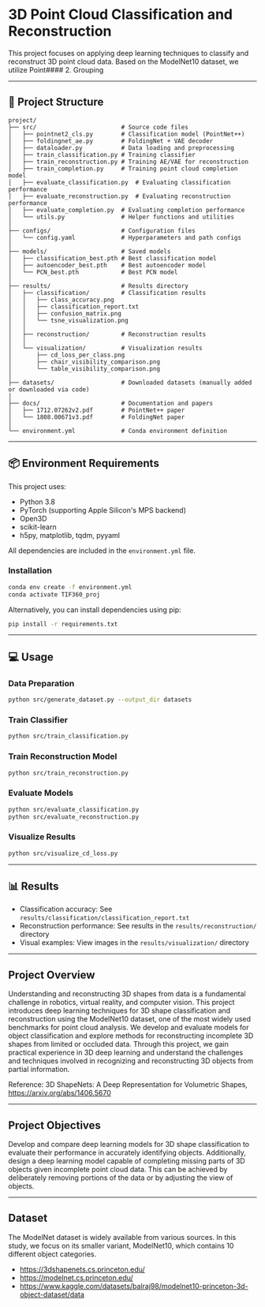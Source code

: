 # 3D Point Cloud Classification and Reconstruction

This project focuses on applying deep learning techniques to classify and reconstruct 3D point cloud data. Based on the ModelNet10 dataset, we utilize Point#### 2. Grouping


---

## 📁 Project Structure

```
project/
├── src/                        # Source code files
│   ├── pointnet2_cls.py        # Classification model (PointNet++)
│   ├── foldingnet_ae.py        # FoldingNet + VAE decoder
│   ├── dataloader.py           # Data loading and preprocessing
│   ├── train_classification.py # Training classifier
│   ├── train_reconstruction.py # Training AE/VAE for reconstruction
│   ├── train_completion.py     # Training point cloud completion model
│   ├── evaluate_classification.py  # Evaluating classification performance
│   ├── evaluate_reconstruction.py  # Evaluating reconstruction performance
│   ├── evaluate_completion.py  # Evaluating completion performance
│   └── utils.py                # Helper functions and utilities
│
├── configs/                    # Configuration files
│   └── config.yaml             # Hyperparameters and path configs
│
├── models/                     # Saved models
│   ├── classification_best.pth # Best classification model
│   ├── autoencoder_best.pth    # Best autoencoder model
│   └── PCN_best.pth            # Best PCN model
│
├── results/                    # Results directory
│   ├── classification/         # Classification results
│   │   ├── class_accuracy.png
│   │   ├── classification_report.txt
│   │   ├── confusion_matrix.png
│   │   └── tsne_visualization.png
│   │
│   ├── reconstruction/         # Reconstruction results
│   │
│   └── visualization/          # Visualization results
│       ├── cd_loss_per_class.png
│       ├── chair_visibility_comparison.png
│       └── table_visibility_comparison.png
│
├── datasets/                   # Downloaded datasets (manually added or downloaded via code)
│
├── docs/                       # Documentation and papers
│   ├── 1712.07262v2.pdf        # PointNet++ paper
│   └── 1808.00671v3.pdf        # FoldingNet paper
│
└── environment.yml             # Conda environment definition
```

---

## 📦 Environment Requirements

This project uses:

- Python 3.8
- PyTorch (supporting Apple Silicon's MPS backend)
- Open3D
- scikit-learn
- h5py, matplotlib, tqdm, pyyaml

All dependencies are included in the `environment.yml` file.

### Installation

```bash
conda env create -f environment.yml
conda activate TIF360_proj
```

Alternatively, you can install dependencies using pip:

```bash
pip install -r requirements.txt
```

---

## 💻 Usage

### Data Preparation

```bash
python src/generate_dataset.py --output_dir datasets
```

### Train Classifier

```bash
python src/train_classification.py
```

### Train Reconstruction Model

```bash
python src/train_reconstruction.py
```

### Evaluate Models

```bash
python src/evaluate_classification.py
python src/evaluate_reconstruction.py
```

### Visualize Results

```bash
python src/visualize_cd_loss.py
```

---

## 📊 Results

- Classification accuracy: See `results/classification/classification_report.txt`
- Reconstruction performance: See results in the `results/reconstruction/` directory
- Visual examples: View images in the `results/visualization/` directory

---

## Project Overview

Understanding and reconstructing 3D shapes from data is a fundamental challenge in robotics, virtual reality, and computer vision. This project introduces deep learning techniques for 3D shape classification and reconstruction using the ModelNet10 dataset, one of the most widely used benchmarks for point cloud analysis. We develop and evaluate models for object classification and explore methods for reconstructing incomplete 3D shapes from limited or occluded data. Through this project, we gain practical experience in 3D deep learning and understand the challenges and techniques involved in recognizing and reconstructing 3D objects from partial information.

Reference: 3D ShapeNets: A Deep Representation for Volumetric Shapes, https://arxiv.org/abs/1406.5670 

---

## Project Objectives

Develop and compare deep learning models for 3D shape classification to evaluate their performance in accurately identifying objects. Additionally, design a deep learning model capable of completing missing parts of 3D objects given incomplete point cloud data. This can be achieved by deliberately removing portions of the data or by adjusting the view of objects.

---

## Dataset

The ModelNet dataset is widely available from various sources. In this study, we focus on its smaller variant, ModelNet10, which contains 10 different object categories.
- https://3dshapenets.cs.princeton.edu/
- https://modelnet.cs.princeton.edu/
- https://www.kaggle.com/datasets/balraj98/modelnet10-princeton-3d-object-dataset/data